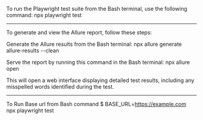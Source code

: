 To run the Playwright test suite from the Bash terminal, use the following command:
npx playwright test
________________________________________
To generate and view the Allure report, follow these steps:

Generate the Allure results from the Bash terminal: npx allure generate allure-results --clean

Serve the report by running this command in the Bash terminal: npx allure open

This will open a web interface displaying detailed test results, including any misspelled words identified during the test.
________________________________________
To Run Base url from Bash command
$ BASE_URL=https://example.com npx playwright test
